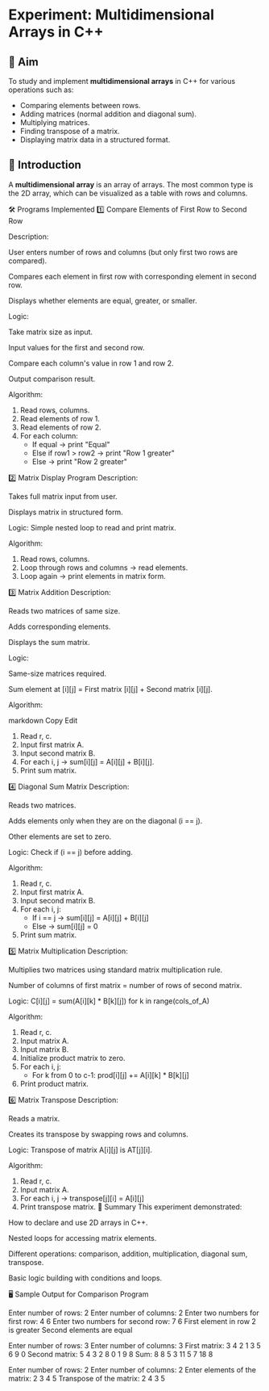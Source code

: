 # Experiment: Multidimensional Arrays in C++

## 🎯 Aim
To study and implement **multidimensional arrays** in C++ for various operations such as:
- Comparing elements between rows.
- Adding matrices (normal addition and diagonal sum).
- Multiplying matrices.
- Finding transpose of a matrix.
- Displaying matrix data in a structured format.


## 📜 Introduction

A **multidimensional array** is an array of arrays. The most common type is the 2D array, which can be visualized as a table with rows and columns.  

🛠️ Programs Implemented
1️⃣ Compare Elements of First Row to Second Row

Description:

User enters number of rows and columns (but only first two rows are compared).

Compares each element in first row with corresponding element in second row.

Displays whether elements are equal, greater, or smaller.

Logic:

Take matrix size as input.

Input values for the first and second row.

Compare each column's value in row 1 and row 2.

Output comparison result.

Algorithm:

1. Read rows, columns.
2. Read elements of row 1.
3. Read elements of row 2.
4. For each column:
   - If equal → print "Equal"
   - Else if row1 > row2 → print "Row 1 greater"
   - Else → print "Row 2 greater"
  
     
2️⃣ Matrix Display Program
Description:

Takes full matrix input from user.

Displays matrix in structured form.

Logic:
Simple nested loop to read and print matrix.

Algorithm:

1. Read rows, columns.
2. Loop through rows and columns → read elements.
3. Loop again → print elements in matrix form.

   
3️⃣ Matrix Addition
Description:

Reads two matrices of same size.

Adds corresponding elements.

Displays the sum matrix.

Logic:

Same-size matrices required.

Sum element at [i][j] = First matrix [i][j] + Second matrix [i][j].

Algorithm:

markdown
Copy
Edit
1. Read r, c.
2. Input first matrix A.
3. Input second matrix B.
4. For each i, j → sum[i][j] = A[i][j] + B[i][j].
5. Print sum matrix.
   
4️⃣ Diagonal Sum Matrix
Description:

Reads two matrices.

Adds elements only when they are on the diagonal (i == j).

Other elements are set to zero.

Logic:
Check if (i == j) before adding.

Algorithm:

1. Read r, c.
2. Input first matrix A.
3. Input second matrix B.
4. For each i, j:
   - If i == j → sum[i][j] = A[i][j] + B[i][j]
   - Else → sum[i][j] = 0
5. Print sum matrix.

   
5️⃣ Matrix Multiplication
Description:

Multiplies two matrices using standard matrix multiplication rule.

Number of columns of first matrix = number of rows of second matrix.

Logic:
C[i][j] = sum(A[i][k] * B[k][j]) for k in range(cols_of_A)

Algorithm:

1. Read r, c.
2. Input matrix A.
3. Input matrix B.
4. Initialize product matrix to zero.
5. For each i, j:
   - For k from 0 to c-1:
       prod[i][j] += A[i][k] * B[k][j]
6. Print product matrix.
   
6️⃣ Matrix Transpose
Description:

Reads a matrix.

Creates its transpose by swapping rows and columns.

Logic:
Transpose of matrix A[i][j] is AT[j][i].

Algorithm:

1. Read r, c.
2. Input matrix A.
3. For each i, j → transpose[j][i] = A[i][j]
4. Print transpose matrix.
📌 Summary
This experiment demonstrated:

How to declare and use 2D arrays in C++.

Nested loops for accessing matrix elements.

Different operations: comparison, addition, multiplication, diagonal sum, transpose.

Basic logic building with conditions and loops.

🖥️ Sample Output for Comparison Program

Enter number of rows: 2
Enter number of columns: 2
Enter two numbers for first row: 4 6
Enter two numbers for second row: 7 6
First element in row 2 is greater
Second elements are equal

Enter number of rows: 3
Enter number of columns: 3
First matrix:
3 4 2
1 3 5
6 9 0
Second matrix:
5 4 3
2 8 0
1 9 8
Sum:
8 8 5
3 11 5
7 18 8

Enter number of rows: 2
Enter number of columns: 2
Enter elements of the matrix:
2 3
4 5
Transpose of the matrix:
2 4
3 5
